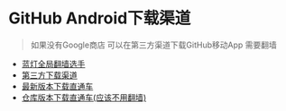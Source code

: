 
# **GitHub Android下载渠道**
>如果没有Google商店 可以在第三方渠道下载GitHub移动App 需要翻墙  
* [蓝灯全局翻墙选手](https://github.com/getlantern/lantern)
* [第三方下载渠道](https://cn.uptodown.com/android)
* [最新版本下载直通车](https://github-android.cn.uptodown.com/android/download)
* [仓库版本下载直通车(应该不用翻墙)](https://github.com/techpang666/github_android_app/raw/master/github-1-4-7.apk)


